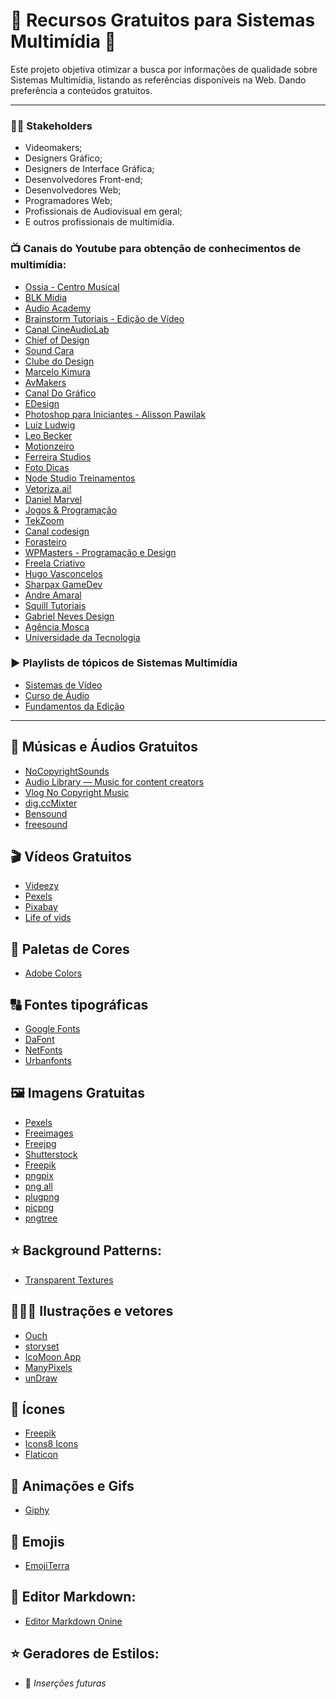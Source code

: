 # 💎 Recursos Gratuitos para Sistemas Multimídia 💎
Este projeto objetiva otimizar a busca por informações de qualidade sobre Sistemas Multimídia, listando as referências disponíveis na Web. Dando preferência a conteúdos gratuitos.

---

### 👩‍💻 Stakeholders
- Videomakers;
- Designers Gráfico;
- Designers de Interface Gráfica;
- Desenvolvedores Front-end;
- Desenvolvedores Web;
- Programadores Web;
- Profissionais de Audiovisual em geral;
- E outros profissionais de multimídia.

### 📺 Canais do Youtube para obtenção de conhecimentos de multimídia:
- [Ossia - Centro Musical](https://www.youtube.com/user/OssiaCentroMusical)
- [BLK Midia](https://www.youtube.com/c/blkmidia/)
- [Audio Academy](https://www.youtube.com/c/AudioAcademy_BR)
- [Brainstorm Tutoriais - Edição de Vídeo](https://www.youtube.com/user/BrainstormTutoriais2)
- [Canal CineAudioLab](https://www.youtube.com/channel/UCHsujzGSAYR0TMC9IqAOlcA)
- [Chief of Design](https://www.youtube.com/channel/UCuhnfwz33VjDh9hUS-Nzb4w)
- [Sound Cara](https://www.youtube.com/channel/UC9d0rlonezN5VPMn5TKrZbQ)
- [Clube do Design](https://www.youtube.com/c/ClubedoDesign)
- [Marcelo Kimura](https://www.youtube.com/channel/UC0UcKUAdycLPoIDgLLxkHQg)
- [AvMakers](https://www.youtube.com/c/avmakers)
- [Canal Do Gráfico](https://www.youtube.com/c/CanalDoGr%C3%A1fico)
- [EDesign](https://www.youtube.com/c/EDesignOficial)
- [Photoshop para Iniciantes - Alisson Pawilak](https://www.youtube.com/channel/UCXTrB8sagn_pDSKmO_ZQNQg)
- [Luiz Ludwig](https://www.youtube.com/c/LuizLudwig)
- [Leo Becker](https://www.youtube.com/channel/UCxYzKx33YepwI4j7uanu6XA)
- [Motionzeiro](https://www.youtube.com/c/Motionzeiro)
- [Ferreira Studios](https://www.youtube.com/c/FerreiraStudios)
- [Foto Dicas](https://www.youtube.com/c/FotoDicas)
- [Node Studio Treinamentos](https://www.youtube.com/c/NodeStudioTreinamentos)
- [Vetoriza.ai!](https://www.youtube.com/c/Vetorizaai)
- [Daniel Marvel](https://www.youtube.com/channel/UCSsFjDPmEviZwdAg-0t63KA)
- [Jogos & Programação](https://www.youtube.com/c/xan4545)
- [TekZoom](https://www.youtube.com/c/CanalTekZoom)
- [Canal codesign](https://www.youtube.com/c/Canalcodesign)
- [Forasteiro](https://www.youtube.com/c/Forasteiro)
- [WPMasters - Programação e Design](https://www.youtube.com/user/canalwpmasters)
- [Freela Criativo](https://www.youtube.com/c/Freelacriativooficial)
- [Hugo Vasconcelos](https://www.youtube.com/user/tutoriais01)
- [Sharpax GameDev](youtube.com/channel/UCQR7hvIxWrtkCw5TZdufjlg)
- [Andre Amaral](https://www.youtube.com/channel/UC7t224Adab0eIHUtD31nVxg)
- [Squill Tutoriais](https://www.youtube.com/c/SquillTutoriaisSquillTutoriais)
- [Gabriel Neves Design](https://www.youtube.com/channel/UC5yMdSMozESBRC-0UKToNFg)
- [Agência Mosca](https://www.youtube.com/user/agenciamosca)
- [Universidade da Tecnologia](https://www.youtube.com/channel/UC3LYh7N4qIFSDjH7Z-7COAA)

### ▶️ Playlists de tópicos de Sistemas Multimídia
- [Sistemas de Vídeo](https://www.youtube.com/watch?v=tilSkSclJY0&list=PLs-Dm5hMoYpGY2EmpZTFtAK6ABcFuo2vr&ab_channel=ArthurPorto)
- [Curso de Áudio](https://www.youtube.com/watch?v=hc_HttanVls&list=PL_TqAU4yPHO44TveASYl3aFZH_OjZS8YW)
- [Fundamentos da Edição](https://www.youtube.com/watch?v=FZLRI96HpXQ&list=PLOdsUlopgxkee0_U-Sn7EoiF9kms7HdzM&ab_channel=AvMakers)

---

## 🎵 Músicas e Áudios Gratuitos
- [NoCopyrightSounds](https://www.youtube.com/channel/UC_aEa8K-EOJ3D6gOs7HcyNg)
- [Audio Library — Music for content creators](https://www.youtube.com/channel/UCht8qITGkBvXKsR1Byln-wA)
- [Vlog No Copyright Music](https://www.youtube.com/channel/UCEickjZj99-JJIU8_IJ7J-Q)
- [dig.ccMixter](http://dig.ccmixter.org/)
- [Bensound](https://www.bensound.com/)
- [freesound](https://freesound.org)

## 🎬 Vídeos Gratuitos
- [Videezy](https://pt.videezy.com/)
- [Pexels](https://www.pexels.com/videos/)
- [Pixabay](https://pixabay.com/pt/videos/)
- [Life of vids](https://www.lifeofvids.com/)

## 🎨 Paletas de Cores
- [Adobe Colors](https://color.adobe.com/pt/create/color-wheel)
 
## 🔠 Fontes tipográficas
- [Google Fonts](https://fonts.google.com/)
- [DaFont](https://www.dafont.com/pt/)
- [NetFonts](https://www.netfontes.com.br/)
- [Urbanfonts](https://www.urbanfonts.com/pt)

## 🖼️ Imagens Gratuitas
- [Pexels](https://www.pexels.com/pt-br/)
- [Freeimages](https://www.freeimages.com/pt)
- [Freejpg](https://br.freejpg.com.ar/)
- [Shutterstock](https://www.shutterstock.com/pt/explore/royalty-free-images)
- [Freepik](https://br.freepik.com/)
- [pngpix]()
- [png all]()
- [plugpng]()
- [picpng]()
- [pngtree]()

## ⭐ Background Patterns:
- [Transparent Textures](https://www.transparenttextures.com/)

## 👨🏻‍🎨 Ilustrações e vetores
- [Ouch](https://icons8.com.br/illustrations)
- [storyset](https://storyset.com/)
- [IcoMoon App](https://icomoon.io/app/)
- [ManyPixels](https://www.manypixels.co/gallery)
- [unDraw](https://undraw.co/illustrations)

## 🥓 Ícones
- [Freepik](https://br.freepik.com/)
- [Icons8 Icons](https://icons8.com.br/icons)
- [Flaticon](https://www.flaticon.com/br/)

## 🙌 Animações e Gifs
- [Giphy](https://giphy.com/)

## 🍏 Emojis
- [EmojiTerra](https://emojiterra.com/pt/)

## 📜 Editor Markdown:
- [Editor Markdown Onine](https://editormarkdown.com/)

## ⭐ Geradores de Estilos:
- 🚧 _Inserções futuras_